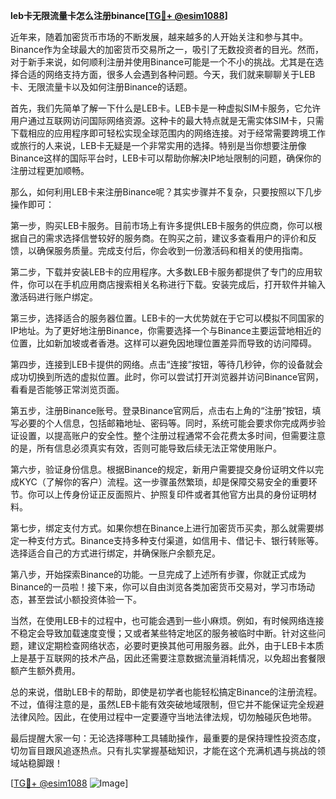 **leb卡无限流量卡怎么注册binance[[TG💪+ @esim1088](https://t.me/s/esim1088)]**

近年来，随着加密货币市场的不断发展，越来越多的人开始关注和参与其中。Binance作为全球最大的加密货币交易所之一，吸引了无数投资者的目光。然而，对于新手来说，如何顺利注册并使用Binance可能是一个不小的挑战。尤其是在选择合适的网络支持方面，很多人会遇到各种问题。今天，我们就来聊聊关于LEB卡、无限流量卡以及如何注册Binance的话题。

首先，我们先简单了解一下什么是LEB卡。LEB卡是一种虚拟SIM卡服务，它允许用户通过互联网访问国际网络资源。这种卡的最大特点就是无需实体SIM卡，只需下载相应的应用程序即可轻松实现全球范围内的网络连接。对于经常需要跨境工作或旅行的人来说，LEB卡无疑是一个非常实用的选择。特别是当你想要注册像Binance这样的国际平台时，LEB卡可以帮助你解决IP地址限制的问题，确保你的注册过程更加顺畅。

那么，如何利用LEB卡来注册Binance呢？其实步骤并不复杂，只要按照以下几步操作即可：

第一步，购买LEB卡服务。目前市场上有许多提供LEB卡服务的供应商，你可以根据自己的需求选择信誉较好的服务商。在购买之前，建议多查看用户的评价和反馈，以确保服务质量。完成支付后，你会收到一份激活码和相关的使用指南。

第二步，下载并安装LEB卡的应用程序。大多数LEB卡服务都提供了专门的应用软件，你可以在手机应用商店搜索相关名称进行下载。安装完成后，打开软件并输入激活码进行账户绑定。

第三步，选择适合的服务器位置。LEB卡的一大优势就在于它可以模拟不同国家的IP地址。为了更好地注册Binance，你需要选择一个与Binance主要运营地相近的位置，比如新加坡或者香港。这样可以避免因地理位置差异而导致的访问障碍。

第四步，连接到LEB卡提供的网络。点击“连接”按钮，等待几秒钟，你的设备就会成功切换到所选的虚拟位置。此时，你可以尝试打开浏览器并访问Binance官网，看看是否能够正常浏览页面。

第五步，注册Binance账号。登录Binance官网后，点击右上角的“注册”按钮，填写必要的个人信息，包括邮箱地址、密码等。同时，系统可能会要求你完成两步验证设置，以提高账户的安全性。整个注册过程通常不会花费太多时间，但需要注意的是，所有信息必须真实有效，否则可能导致后续无法正常使用账户。

第六步，验证身份信息。根据Binance的规定，新用户需要提交身份证明文件以完成KYC（了解你的客户）流程。这一步骤虽然繁琐，却是保障交易安全的重要环节。你可以上传身份证正反面照片、护照复印件或者其他官方出具的身份证明材料。

第七步，绑定支付方式。如果你想在Binance上进行加密货币买卖，那么就需要绑定一种支付方式。Binance支持多种支付渠道，如信用卡、借记卡、银行转账等。选择适合自己的方式进行绑定，并确保账户余额充足。

第八步，开始探索Binance的功能。一旦完成了上述所有步骤，你就正式成为Binance的一员啦！接下来，你可以自由浏览各类加密货币交易对，学习市场动态，甚至尝试小额投资体验一下。

当然，在使用LEB卡的过程中，也可能会遇到一些小麻烦。例如，有时候网络连接不稳定会导致加载速度变慢；又或者某些特定地区的服务被临时中断。针对这些问题，建议定期检查网络状态，必要时更换其他可用服务器。此外，由于LEB卡本质上是基于互联网的技术产品，因此还需要注意数据流量消耗情况，以免超出套餐限额产生额外费用。

总的来说，借助LEB卡的帮助，即使是初学者也能轻松搞定Binance的注册流程。不过，值得注意的是，虽然LEB卡能有效突破地域限制，但它并不能保证完全规避法律风险。因此，在使用过程中一定要遵守当地法律法规，切勿触碰灰色地带。

最后提醒大家一句：无论选择哪种工具辅助操作，最重要的是保持理性投资态度，切勿盲目跟风追逐热点。只有扎实掌握基础知识，才能在这个充满机遇与挑战的领域站稳脚跟！

[[TG💪+ @esim1088](https://t.me/s/esim1088) ![Image](https://i.postimg.cc/4NQfJmqS/Snipaste-2025-05-13-00-14-12.png)]